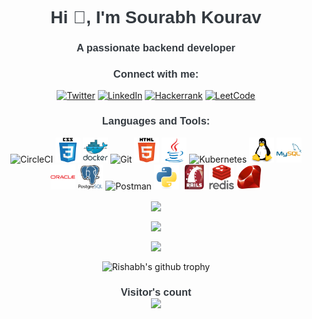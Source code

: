 
<center>
  <h1 style="font-family: Arial, sans-serif; color: #343a40;">Hi 👋, I'm Sourabh Kourav</h1>
  <h3 style="font-family: Arial, sans-serif; color: #343a40;">A passionate backend developer</h3>
  
  <h3 style="font-family: Arial, sans-serif; color: #343a40;">Connect with me:</h3>
  <div>
    <a href="https://twitter.com/isourabhkourav" target="_blank"><img src="https://raw.githubusercontent.com/rahuldkjain/github-profile-readme-generator/master/src/images/icons/Social/twitter.svg" alt="Twitter" width="30" height="30"></a>
    <a href="https://linkedin.com/in/sourabhkourav" target="_blank"><img src="https://raw.githubusercontent.com/rahuldkjain/github-profile-readme-generator/master/src/images/icons/Social/linked-in-alt.svg" alt="LinkedIn" width="30" height="30"></a>
    <a href="https://www.hackerrank.com/sourabhkourav422" target="_blank"><img src="https://raw.githubusercontent.com/rahuldkjain/github-profile-readme-generator/master/src/images/icons/Social/hackerrank.svg" alt="Hackerrank" width="30" height="30"></a>
    <a href="https://www.leetcode.com/sourabhkourav" target="_blank"><img src="https://raw.githubusercontent.com/rahuldkjain/github-profile-readme-generator/master/src/images/icons/Social/leet-code.svg" alt="LeetCode" width="30" height="30"></a>
  </div>
  
  <h3 style="font-family: Arial, sans-serif; color: #343a40;">Languages and Tools:</h3>
  <div>
    <img src="https://www.vectorlogo.zone/logos/circleci/circleci-icon.svg" alt="CircleCI" width="40" height="40">
    <img src="https://raw.githubusercontent.com/devicons/devicon/master/icons/css3/css3-original-wordmark.svg" alt="CSS3" width="40" height="40">
    <img src="https://raw.githubusercontent.com/devicons/devicon/master/icons/docker/docker-original-wordmark.svg" alt="Docker" width="40" height="40">
    <img src="https://www.vectorlogo.zone/logos/git-scm/git-scm-icon.svg" alt="Git" width="40" height="40">
    <img src="https://raw.githubusercontent.com/devicons/devicon/master/icons/html5/html5-original-wordmark.svg" alt="HTML5" width="40" height="40">
    <img src="https://raw.githubusercontent.com/devicons/devicon/master/icons/java/java-original.svg" alt="Java" width="40" height="40">
    <img src="https://www.vectorlogo.zone/logos/kubernetes/kubernetes-icon.svg" alt="Kubernetes" width="40" height="40">
    <img src="https://raw.githubusercontent.com/devicons/devicon/master/icons/linux/linux-original.svg" alt="Linux" width="40" height="40">
    <img src="https://raw.githubusercontent.com/devicons/devicon/master/icons/mysql/mysql-original-wordmark.svg" alt="MySQL" width="40" height="40">
    <img src="https://raw.githubusercontent.com/devicons/devicon/master/icons/oracle/oracle-original.svg" alt="Oracle" width="40" height="40">
    <img src="https://raw.githubusercontent.com/devicons/devicon/master/icons/postgresql/postgresql-original-wordmark.svg" alt="PostgreSQL" width="40" height="40">
    <img src="https://www.vectorlogo.zone/logos/getpostman/getpostman-icon.svg" alt="Postman" width="40" height="40">
    <img src="https://raw.githubusercontent.com/devicons/devicon/master/icons/python/python-original.svg" alt="Python" width="40" height="40">
    <img src="https://raw.githubusercontent.com/devicons/devicon/master/icons/rails/rails-original-wordmark.svg" alt="Rails" width="40" height="40">
    <img src="https://raw.githubusercontent.com/devicons/devicon/master/icons/redis/redis-original-wordmark.svg" alt="Redis" width="40" height="40">
    <img src="https://raw.githubusercontent.com/devicons/devicon/master/icons/ruby/ruby-original.svg" alt="Ruby" width="40" height="40">
  </div>
  
<p align="center">
   <img align="center" src="https://github-readme-stats.vercel.app/api/top-langs/?username=sourabhkourav&theme=radical&line_height=10&hide_langs_below=1&layout=compact" />
</p>

<p align="center">
<img align="center" src="https://github-readme-stats.vercel.app/api?username=sourabhkourav&show_icons=true&theme=blue-green&line_height=21"/>
</p>

<p align="center">
<img align="center"  src="https://github-readme-streak-stats.herokuapp.com/?user=sourabhkourav&theme=blue-green" />
</p>

<p align="center">
<img align="center" src="https://github-profile-trophy.vercel.app/?username=sourabhkourav&theme=dracula" alt="Rishabh's github trophy"/>
</p>

<h3 align="center"; style="font-family: Arial, sans-serif; color: #343a40;">Visitor's count <br>
  <img src="https://profile-counter.glitch.me/sourabhkourav/count.svg" />
</h3>



<!--

<h3 align="center"; style="font-family: Arial, sans-serif; color: #343a40;">Visitor's count <br>
  <img src="https://profile-counter.glitch.me/sourabhkourav/count.svg" />
</h3>

-->
